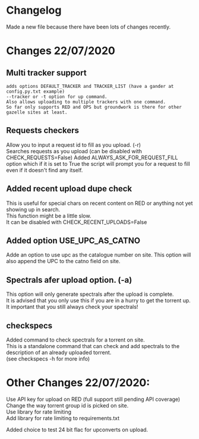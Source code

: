 # Changelog

Made a new file because there have been lots of changes recently.
   
# Changes 22/07/2020

## Multi tracker support
    adds options DEFAULT_TRACKER and TRACKER_LIST (have a gander at config.py.txt example)  
	--tracker or -t option for up command.   
	Also allows uploading to multiple trackers with one command.  
    So far only supports RED and OPS but groundwork is there for other gazelle sites at least.  


## Requests checkers
Allow you to input a request id to fill as you upload. (-r)  
Searches requests as you upload (can be disabled with CHECK_REQUESTS=False)
Added ALWAYS_ASK_FOR_REQUEST_FILL option which if it is set to True the script will prompt you for a request to fill even if it doesn't find any itself. 

## Added recent upload dupe check
This is useful for special chars on recent content on RED or anything not yet showing up in search.  
This function might be a little slow.  
It can be disabled with CHECK_RECENT_UPLOADS=False  

## Added option USE_UPC_AS_CATNO
Adde an option to use upc as the catalogue number on site. 
This option will also append the UPC to the catno field on site.  

## Spectrals afer upload option. (-a)
This option will only generate spectrals after the upload is complete.   
It is advised that you only use this if you are in a hurry to get the torrent up.  
It important that you still always check your spectrals!  


## checkspecs
Added command to check spectrals for a torrent on site.  
This is a standalone command that can check and add spectrals to the description of an already uploaded torrent.  
(see checkspecs -h for more info)  

# Other Changes 22/07/2020:
Use API key for upload on RED (full support still pending API coverage)  
Change the way torrent group id is picked on site.  
Use library for rate limiting  
Add library for rate limiting to requirements.txt  

Added choice to test 24 bit flac for upconverts on upload.  


